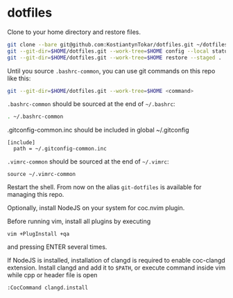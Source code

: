 # dotfiles

Clone to your home directory and restore files.
```bash
git clone --bare git@github.com:KostiantynTokar/dotfiles.git ~/dotfiles.git
git --git-dir=$HOME/dotfiles.git --work-tree=$HOME config --local status.showUntrackedFiles no
git --git-dir=$HOME/dotfiles.git --work-tree=$HOME restore --staged .
```

Until you source `.bashrc-common`, you can use git commands on this repo like this:
```bash
git --git-dir=$HOME/dotfiles.git --work-tree=$HOME <command>
```

`.bashrc-common` should be sourced at the end of `~/.bashrc`:
```bash
. ~/.bashrc-common
```

.gitconfig-common.inc should be included in global ~/.gitconfig
```
[include]
  path = ~/.gitconfig-common.inc
```

`.vimrc-common` should be sourced at the end of `~/.vimrc`:
```vim
source ~/.vimrc-common
```

Restart the shell. From now on the alias `git-dotfiles` is available for managing this repo.

Optionally, install NodeJS on your system for coc.nvim plugin.

Before running vim, install all plugins by executing
```
vim +PlugInstall +qa
```
and pressing ENTER several times.

If NodeJS is installed, installation of clangd is required to enable coc-clangd extension.
Install clangd and add it to `$PATH`, or execute command inside vim while cpp or header file is open
```
:CocCommand clangd.install
```
